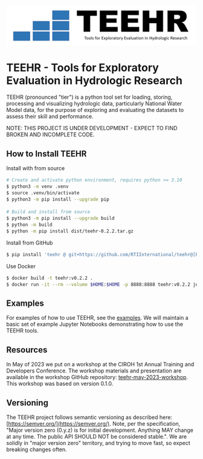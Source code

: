 ![alt text](docs/images/teehr.png)
# TEEHR - Tools for Exploratory Evaluation in Hydrologic Research
TEEHR (pronounced "tier") is a python tool set for loading, storing,
processing and visualizing hydrologic data, particularly National Water
Model data, for the purpose of exploring and evaluating the datasets to
assess their skill and performance.

NOTE: THIS PROJECT IS UNDER DEVELOPMENT - EXPECT TO FIND BROKEN AND INCOMPLETE CODE.

## How to Install TEEHR
Install with from source

```bash
# Create and activate python environment, requires python >= 3.10
$ python3 -m venv .venv
$ source .venv/bin/activate
$ python3 -m pip install --upgrade pip

# Build and install from source
$ python3 -m pip install --upgrade build
$ python -m build
$ python -m pip install dist/teehr-0.2.2.tar.gz
```

Install from GitHub
```bash
$ pip install 'teehr @ git+https://github.com/RTIInternational/teehr@[BRANCH_TAG]'
```

Use Docker
```bash
$ docker build -t teehr:v0.2.2 .
$ docker run -it --rm --volume $HOME:$HOME -p 8888:8888 teehr:v0.2.2 jupyter lab --ip 0.0.0.0 $HOME
```

## Examples
For examples of how to use TEEHR, see the [examples](examples).  We will maintain a basic set of example Jupyter Notebooks demonstrating how to use the TEEHR tools.


## Resources
In May of 2023 we put on a workshop at the CIROH 1st Annual Training and Developers Conference.  The workshop materials and presentation are available in the workshop GitHub repository: [teehr-may-2023-workshop](https://github.com/RTIInternational/teehr-may-2023-workshop).  This workshop was based on version 0.1.0.

## Versioning
The TEEHR project follows semantic versioning as described here: [https://semver.org/](https://semver.org/).
Note, per the specification, "Major version zero (0.y.z) is for initial development. Anything MAY change at any time. The public API SHOULD NOT be considered stable.".  We are solidly in "major version zero" territory, and trying to move fast, so expect breaking changes often.